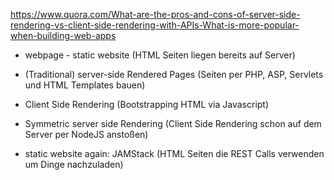 
https://www.quora.com/What-are-the-pros-and-cons-of-server-side-rendering-vs-client-side-rendering-with-APIs-What-is-more-popular-when-building-web-apps


- webpage - static website (HTML Seiten liegen bereits auf Server)
- (Traditional) server-side Rendered Pages (Seiten per PHP, ASP, Servlets und HTML Templates bauen)
- Client Side Rendering (Bootstrapping HTML via Javascript)
- Symmetric server side Rendering (Client Side Rendering schon auf dem Server per NodeJS anstoßen)


- static website again: JAMStack (HTML Seiten die REST Calls verwenden um Dinge nachzuladen)

